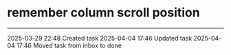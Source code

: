 remember column scroll position
===

---

2025-03-29 22:48	Created task
2025-04-04 17:46	Updated task
2025-04-04 17:46	Moved task from inbox to done